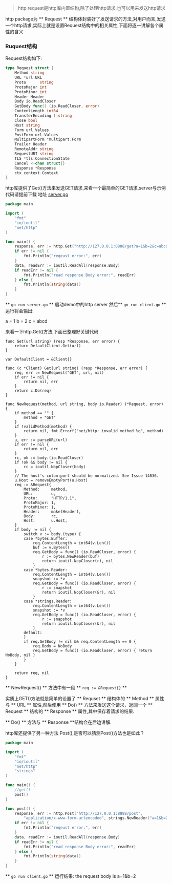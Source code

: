 >http request是http库内置结构,除了处理http请求,也可以用来发送http请求

http package为 ** Request ** 结构体封装好了发送请求的方法,对用户而言,发送一个http请求,实际上就是设置Request结构中的相关属性,下面将逐一讲解各个属性的含义


### Ruquest结构

Request结构如下:

```go
type Request struct {
	Method string
	URL *url.URL
	Proto      string
	ProtoMajor int
	ProtoMinor int
	Header Header
	Body io.ReadCloser
	GetBody func() (io.ReadCloser, error)
	ContentLength int64
	TransferEncoding []string
	Close bool
	Host string
	Form url.Values
	PostForm url.Values
	MultipartForm *multipart.Form
	Trailer Header
	RemoteAddr string
	RequestURI string
	TLS *tls.ConnectionState
	Cancel <-chan struct{}
	Response *Response
	ctx context.Context
}
```

http库提供了Get()方法来发送GET请求,来看一个最简单的GET请求,server与示例代码请提前下载 地址 [server.go](https://github.com/zhangsheng1992/notes/blob/master/demo/http-client/simple/server.go)

```go
package main

import (
	"fmt"
	"io/ioutil"
	"net/http"
)

func main() {
	response, err := http.Get("http://127.0.0.1:8888/get?a=1&b=2&c=abcd")
	if err != nil {
		fmt.Println("reqeust error:", err)
	}
	data, readErr := ioutil.ReadAll(response.Body)
	if readErr != nil {
		fmt.Println("read response Body error:", readErr)
	} else {
		fmt.Println(string(data))
	}
}
```

** `go run server.go` ** 启动demo中的http server
然后** `go run client.go` ** 
运行将会输出:

a = 1
b = 2
c = abcd

来看一下http.Get()方法,下面已整理好关键代码
```
func Get(url string) (resp *Response, err error) {
	return DefaultClient.Get(url)
}

var DefaultClient = &Client{}

func (c *Client) Get(url string) (resp *Response, err error) {
	req, err := NewRequest("GET", url, nil)
	if err != nil {
		return nil, err
	}
	return c.Do(req)
}

func NewRequest(method, url string, body io.Reader) (*Request, error) {
	if method == "" {
		method = "GET"
	}
	if !validMethod(method) {
		return nil, fmt.Errorf("net/http: invalid method %q", method)
	}
	u, err := parseURL(url)
	if err != nil {
		return nil, err
	}
	rc, ok := body.(io.ReadCloser)
	if !ok && body != nil {
		rc = ioutil.NopCloser(body)
	}
	// The host's colon:port should be normalized. See Issue 14836.
	u.Host = removeEmptyPort(u.Host)
	req := &Request{
		Method:     method,
		URL:        u,
		Proto:      "HTTP/1.1",
		ProtoMajor: 1,
		ProtoMinor: 1,
		Header:     make(Header),
		Body:       rc,
		Host:       u.Host,
	}
	if body != nil {
		switch v := body.(type) {
		case *bytes.Buffer:
			req.ContentLength = int64(v.Len())
			buf := v.Bytes()
			req.GetBody = func() (io.ReadCloser, error) {
				r := bytes.NewReader(buf)
				return ioutil.NopCloser(r), nil
			}
		case *bytes.Reader:
			req.ContentLength = int64(v.Len())
			snapshot := *v
			req.GetBody = func() (io.ReadCloser, error) {
				r := snapshot
				return ioutil.NopCloser(&r), nil
			}
		case *strings.Reader:
			req.ContentLength = int64(v.Len())
			snapshot := *v
			req.GetBody = func() (io.ReadCloser, error) {
				r := snapshot
				return ioutil.NopCloser(&r), nil
			}
		default:
		}
		if req.GetBody != nil && req.ContentLength == 0 {
			req.Body = NoBody
			req.GetBody = func() (io.ReadCloser, error) { return NoBody, nil }
		}
	}

	return req, nil
}
```

** NewRequest() ** 方法中有一段 ** `req := &Request{}` ** 

实质上GET()方法就是简单的设置了 ** Requset ** 结构体的 ** Method ** 属性与 ** URL ** 属性,然后使用 ** Do() ** 方法来发送这个请求，返回一个 ** Request ** 结构的 ** Response ** 属性,其中保存着请求的结果.

** Do() ** 方法与 ** Response **结构会在后边讲解.

http库还提供了另一种方法 Post(),是否可以猜测Post()方法也是如此？



```go
package main

import (
	"fmt"
	"io/ioutil"
	"net/http"
	"strings"
)

func main() {
	//get()
	post()
}

func post() {
	response, err := http.Post("http://127.0.0.1:8888/post",
		"application/x-www-form-urlencoded", strings.NewReader("a=1&b=2"))
	if err != nil {
		fmt.Println("reqeust error:", err)
	}
	data, readErr := ioutil.ReadAll(response.Body)
	if readErr != nil {
		fmt.Println("read response Body error:", readErr)
	} else {
		fmt.Println(string(data))
	}
}

```

** `go run client.go` ** 运行结果:
the request body is a=1&b=2










